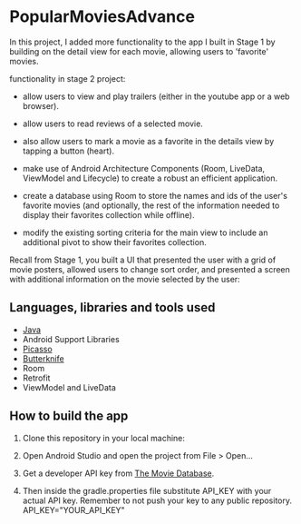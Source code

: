 # PopularMoviesAdvance

In this project, I added more functionality to the app I built in Stage 1 by building on the detail view for each movie, allowing users to 'favorite' movies.

functionality in stage 2 project:

* allow users to view and play trailers (either in the youtube app or a web browser).

* allow users to read reviews of a selected movie.

* also allow users to mark a movie as a favorite in the details view by tapping a button (heart).

* make use of Android Architecture Components (Room, LiveData, ViewModel and Lifecycle) to create a robust an efficient application.

* create a database using Room to store the names and ids of the user's favorite movies (and optionally, the rest of the information needed to display their favorites collection while offline).

* modify the existing sorting criteria for the main view to include an additional pivot to show their favorites collection.


Recall from Stage 1, you built a UI that presented the user with a grid of movie posters, allowed users to change sort order, and presented a screen with additional information on the movie selected by the user:


## Languages, libraries and tools used

* [Java](https://docs.oracle.com/javase/8/)
* Android Support Libraries
* [Picasso](https://github.com/square/picasso)
* [Butterknife](https://github.com/JakeWharton/butterknife)
* Room
* Retrofit
* ViewModel and LiveData


## How to build the app

1. Clone this repository in your local machine:

2. Open Android Studio and open the project from File > Open...

3. Get a developer API key from [The Movie Database](https://www.themoviedb.org/).

4. Then inside the gradle.properties file substitute API_KEY with your actual API key. Remember to not push your key to any public repository. API_KEY="YOUR_API_KEY"
